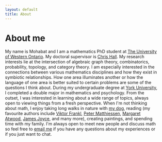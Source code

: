 ```yaml
---
layout: default
title: About
---
```


<h1 class="title">About me</h1>

My name is Mohabat and I am a mathematics PhD student at [The University of Western Ontario](https://www.math.uwo.ca). My doctoral supervisor is [Chris Hall](https://www.math.uwo.ca/faculty/hall/). My research interests lie at the intersection of algebraic graph theory, combinatorics, probability, topology, and category theory. I am especially interested in the connections between various mathematics disciplines and how they exist in symbiotic relationships. How one area illuminates another or how the language of one area is better suited to certain problems are some of the questions I think about. During my undergraduate degree at [York University](https://www.yorku.ca/), I completed a double major in mathematics and psychology. From the outset, I was interested in learning about a wide range of topics, always open to viewing things from a fresh perspective. When I'm not thinking about math, I enjoy taking long walks in nature with [my dog](https://www.instagram.com/woodytheluckylab/), reading (my favourite authors include [Viktor Frankl](https://en.wikipedia.org/wiki/Viktor_Frankl), [Peter Matthiessen](https://en.wikipedia.org/wiki/Peter_Matthiessen), [Margaret Atwood](http://margaretatwood.ca/), [James Joyce](https://en.wikipedia.org/wiki/James_Joyce), and many more), creating paintings, and spending time with my family. I'm always open to meet new people and discuss math so feel free to [email me](mailto:contact@mohabatmath.ca) if you have any questions about my experiences or if you just want to chat. 
